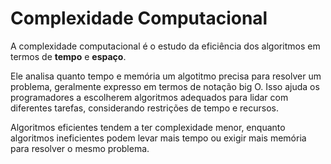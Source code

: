 # Complexidade Computacional

A complexidade computacional é o estudo da eficiência dos algoritmos em termos de **tempo** e **espaço**.

Ele analisa quanto tempo e memória um algotitmo precisa para resolver um problema, geralmente expresso em termos de notação big O. Isso ajuda os programadores a escolherem algoritmos adequados para lidar com diferentes tarefas, considerando restrições de tempo e recursos.

Algoritmos eficientes tendem a ter complexidade menor, enquanto algoritmos ineficientes podem levar mais tempo ou exigir mais memória para resolver o mesmo problema.
